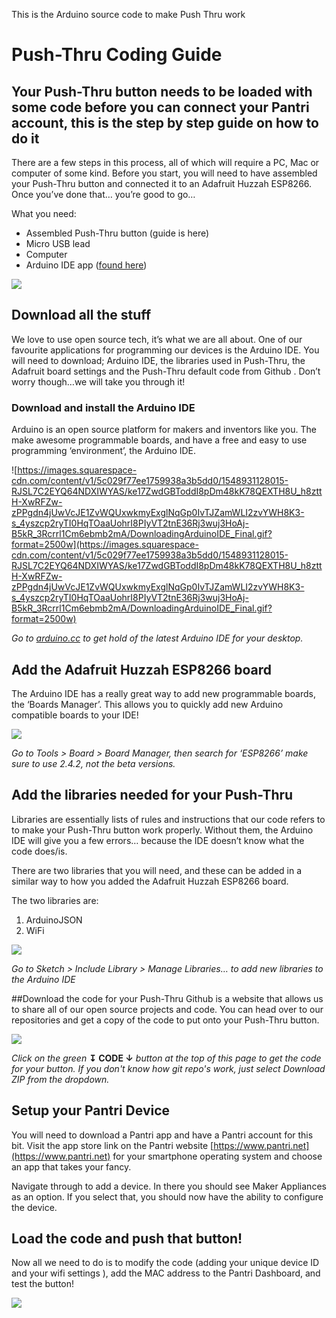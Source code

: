This is the Arduino source code to make Push Thru work

# Push-Thru Coding Guide

## Your Push-Thru button needs to be loaded with some code before you can connect your Pantri account, this is the step by step guide on how to do it

There are a few steps in this process, all of which will require a PC, Mac or computer of some kind. Before you start, you will need to have assembled your Push-Thru button and connected it to an Adafruit Huzzah ESP8266. Once you’ve done that… you’re good to go…

What you need:

* Assembled Push-Thru button (guide is here)
* Micro USB lead
* Computer
* Arduino IDE app ([found here](https://www.arduino.cc/en/software))

![](https://images.squarespace-cdn.com/content/v1/5c029f77ee1759938a3b5dd0/1548763765973-QG0PMBEH6W17WT7F2EM2/ke17ZwdGBToddI8pDm48kNiEM88mrzHRsd1mQ3bxVct7gQa3H78H3Y0txjaiv_0fDoOvxcdMmMKkDsyUqMSsMWxHk725yiiHCCLfrh8O1z4YTzHvnKhyp6Da-NYroOW3ZGjoBKy3azqku80C789l0s0XaMNjCqAzRibjnE_wBlkZ2axuMlPfqFLWy-3Tjp4nKScCHg1XF4aLsQJlo6oYbA/IMG_0564_batch.jpg?format=1000w)

## Download all the stuff

We love to use open source tech, it’s what we are all about. One of our favourite applications for programming our devices is the Arduino IDE. You will need to download; Arduino IDE, the libraries used in Push-Thru, the Adafruit board settings and the Push-Thru default code from Github . Don’t worry though…we will take you through it!

### Download and install the Arduino IDE

Arduino is an open source platform for makers and inventors like you. The make awesome programmable boards, and have a free and easy to use programming ‘environment’, the Arduino IDE.

![https://images.squarespace-cdn.com/content/v1/5c029f77ee1759938a3b5dd0/1548931128015-RJSL7C2EYQ64NDXIWYAS/ke17ZwdGBToddI8pDm48kK78QEXTH8U_h8zttH-XwRFZw-zPPgdn4jUwVcJE1ZvWQUxwkmyExglNqGp0IvTJZamWLI2zvYWH8K3-s_4yszcp2ryTI0HqTOaaUohrI8PIyVT2tnE36Rj3wuj3HoAj-B5kR_3Rcrrl1Cm6ebmb2mA/DownloadingArduinoIDE_Final.gif?format=2500w](https://images.squarespace-cdn.com/content/v1/5c029f77ee1759938a3b5dd0/1548931128015-RJSL7C2EYQ64NDXIWYAS/ke17ZwdGBToddI8pDm48kK78QEXTH8U_h8zttH-XwRFZw-zPPgdn4jUwVcJE1ZvWQUxwkmyExglNqGp0IvTJZamWLI2zvYWH8K3-s_4yszcp2ryTI0HqTOaaUohrI8PIyVT2tnE36Rj3wuj3HoAj-B5kR_3Rcrrl1Cm6ebmb2mA/DownloadingArduinoIDE_Final.gif?format=2500w)

*Go to [arduino.cc](https://www.arduino.cc/en/software) to get hold of the latest Arduino IDE for your desktop.*

## Add the Adafruit Huzzah ESP8266 board

The Arduino IDE has a really great way to add new programmable boards, the ‘Boards Manager’. This allows you to quickly add new Arduino compatible boards to your IDE!

![](https://images.squarespace-cdn.com/content/v1/5c029f77ee1759938a3b5dd0/1548858010165-DWUXC7GCITO3WIDP3YBV/ke17ZwdGBToddI8pDm48kJ0lej6MlCqKAUx1EqBpSQQUqsxRUqqbr1mOJYKfIPR7LoDQ9mXPOjoJoqy81S2I8N_N4V1vUb5AoIIIbLZhVYxCRW4BPu10St3TBAUQYVKcE79ZA1emBlttGqUBJ5k1Qhla88IYte9c1OHrE4ZEhBPbvKCViBqYtP1YD9ZsRUp_/Arduino_BoardManagerSetup.gif?format=2500w)

*Go to Tools > Board > Board Manager, then search for ‘ESP8266’ make sure to use 2.4.2, not the beta versions.*

## Add the libraries needed for your Push-Thru
Libraries are essentially lists of rules and instructions that our code refers to to make your Push-Thru button work properly. Without them, the Arduino IDE will give you a few errors… because the IDE doesn’t know what the code does/is.

There are two libraries that you will need, and these can be added in a similar way to how you added the Adafruit Huzzah ESP8266 board.

The two libraries are: 

1. ArduinoJSON
2. WiFi

![](https://images.squarespace-cdn.com/content/v1/5c029f77ee1759938a3b5dd0/1548932413774-CSYY9MHJZI2PJ6EHJVLU/ke17ZwdGBToddI8pDm48kK78QEXTH8U_h8zttH-XwRFZw-zPPgdn4jUwVcJE1ZvWQUxwkmyExglNqGp0IvTJZamWLI2zvYWH8K3-s_4yszcp2ryTI0HqTOaaUohrI8PIyVT2tnE36Rj3wuj3HoAj-B5kR_3Rcrrl1Cm6ebmb2mA/Arduino_SettingUpLibrariesPushThru.gif?format=2500w)

*Go to Sketch > Include Library > Manage Libraries… to add new libraries to the Arduino IDE*

##Download the code for your Push-Thru
Github is a website that allows us to share all of our open source projects and code. You can head over to our repositories and get a copy of the code to put onto your Push-Thru button.

![](https://images.squarespace-cdn.com/content/v1/5c029f77ee1759938a3b5dd0/1548858733423-S3QWUJLCG49BLVMOKIP5/ke17ZwdGBToddI8pDm48kJ0lej6MlCqKAUx1EqBpSQQUqsxRUqqbr1mOJYKfIPR7LoDQ9mXPOjoJoqy81S2I8N_N4V1vUb5AoIIIbLZhVYxCRW4BPu10St3TBAUQYVKcE79ZA1emBlttGqUBJ5k1Qhla88IYte9c1OHrE4ZEhBPbvKCViBqYtP1YD9ZsRUp_/Arduino_DownloadingGitHubCode.gif?format=2500w)

*Click on the green* **↧ CODE ↓** *button at the top of this page to get the code for your button.  If you don't know how git repo's work, just select Download ZIP from the dropdown.*

## Setup your Pantri Device

You will need to download a Pantri app and have a Pantri account for this bit.  Visit the app store link on the Pantri website [https://www.pantri.net](https://www.pantri.net) for your smartphone operating system and choose an app that takes your fancy.

Navigate through to add a device.  In there you should see Maker Appliances as an option.  If you select that, you should now have the ability to configure the device.  


## Load the code and push that button!
Now all we need to do is to modify the code (adding your unique device ID and your wifi settings ), add the MAC address to the Pantri Dashboard, and test the button!

![](https://images.squarespace-cdn.com/content/v1/5c029f77ee1759938a3b5dd0/1548946433168-ITYLPFT709N8TIZKV7P1/ke17ZwdGBToddI8pDm48kK78QEXTH8U_h8zttH-XwRFZw-zPPgdn4jUwVcJE1ZvWQUxwkmyExglNqGp0IvTJZamWLI2zvYWH8K3-s_4yszcp2ryTI0HqTOaaUohrI8PIyVT2tnE36Rj3wuj3HoAj-B5kR_3Rcrrl1Cm6ebmb2mA/PushinthePushThruSMALL.gif?format=2500w)
